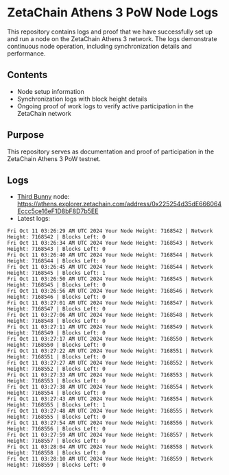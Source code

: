 # ZetaChain Athens 3 PoW Node Logs
This repository contains logs and proof that we have successfully set up and run a node on the ZetaChain Athens 3 network. The logs demonstrate continuous node operation, including synchronization details and performance.

## Contents
- Node setup information
- Synchronization logs with block height details
- Ongoing proof of work logs to verify active participation in the ZetaChain network

## Purpose
This repository serves as documentation and proof of participation in the ZetaChain Athens 3 PoW testnet.

## Logs

- [Third Bunny](https://thirdbunny.xyz/) node: https://athens.explorer.zetachain.com/address/0x225254d35dE666064Eccc5ce16eF1D8bF8D7b5EE
- Latest logs:
```
Fri Oct 11 03:26:29 AM UTC 2024 Your Node Height: 7168542 | Network Height: 7168542 | Blocks Left: 0
Fri Oct 11 03:26:34 AM UTC 2024 Your Node Height: 7168543 | Network Height: 7168543 | Blocks Left: 0
Fri Oct 11 03:26:40 AM UTC 2024 Your Node Height: 7168544 | Network Height: 7168544 | Blocks Left: 0
Fri Oct 11 03:26:45 AM UTC 2024 Your Node Height: 7168544 | Network Height: 7168545 | Blocks Left: 1
Fri Oct 11 03:26:50 AM UTC 2024 Your Node Height: 7168545 | Network Height: 7168545 | Blocks Left: 0
Fri Oct 11 03:26:56 AM UTC 2024 Your Node Height: 7168546 | Network Height: 7168546 | Blocks Left: 0
Fri Oct 11 03:27:01 AM UTC 2024 Your Node Height: 7168547 | Network Height: 7168547 | Blocks Left: 0
Fri Oct 11 03:27:06 AM UTC 2024 Your Node Height: 7168548 | Network Height: 7168548 | Blocks Left: 0
Fri Oct 11 03:27:11 AM UTC 2024 Your Node Height: 7168549 | Network Height: 7168549 | Blocks Left: 0
Fri Oct 11 03:27:17 AM UTC 2024 Your Node Height: 7168550 | Network Height: 7168550 | Blocks Left: 0
Fri Oct 11 03:27:22 AM UTC 2024 Your Node Height: 7168551 | Network Height: 7168551 | Blocks Left: 0
Fri Oct 11 03:27:27 AM UTC 2024 Your Node Height: 7168552 | Network Height: 7168552 | Blocks Left: 0
Fri Oct 11 03:27:33 AM UTC 2024 Your Node Height: 7168553 | Network Height: 7168553 | Blocks Left: 0
Fri Oct 11 03:27:38 AM UTC 2024 Your Node Height: 7168554 | Network Height: 7168554 | Blocks Left: 0
Fri Oct 11 03:27:43 AM UTC 2024 Your Node Height: 7168554 | Network Height: 7168555 | Blocks Left: 1
Fri Oct 11 03:27:48 AM UTC 2024 Your Node Height: 7168555 | Network Height: 7168555 | Blocks Left: 0
Fri Oct 11 03:27:54 AM UTC 2024 Your Node Height: 7168556 | Network Height: 7168556 | Blocks Left: 0
Fri Oct 11 03:27:59 AM UTC 2024 Your Node Height: 7168557 | Network Height: 7168557 | Blocks Left: 0
Fri Oct 11 03:28:04 AM UTC 2024 Your Node Height: 7168558 | Network Height: 7168558 | Blocks Left: 0
Fri Oct 11 03:28:10 AM UTC 2024 Your Node Height: 7168559 | Network Height: 7168559 | Blocks Left: 0
```
